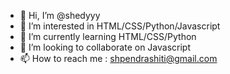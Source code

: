 - 👋 Hi, I’m @shedyyy
- 👀 I’m interested in HTML/CSS/Python/Javascript
- 🌱 I’m currently learning HTML/CSS/Python
- 💞️ I’m looking to collaborate on Javascript
- 📫 How to reach me : shpendrashiti@gmail.com

<!---
shedyyy/shedyyy is a ✨ special ✨ repository because its `README.md` (this file) appears on your GitHub profile.
You can click the Preview link to take a look at your changes.
--->
